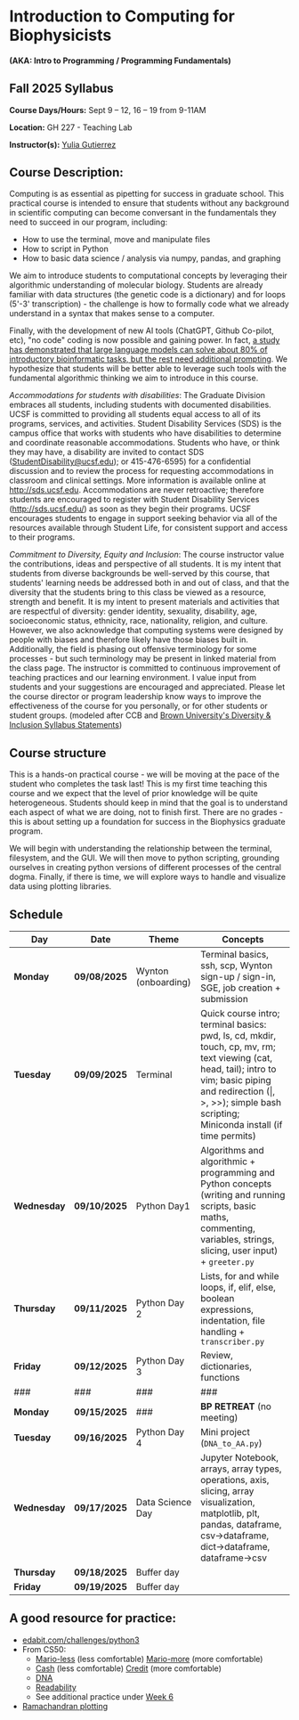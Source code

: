# Introduction to Computing for Biophysicists
#### (AKA: Intro to Programming / Programming Fundamentals)
## Fall 2025 Syllabus

**Course Days/Hours:** Sept 9 – 12, 16 – 19 from 9-11AM

**Location:** GH 227 - Teaching Lab

**Instructor(s):** [Yulia Gutierrez](mailto:yulia.gutierrez@ucsf.edu)

## Course Description:
Computing is as essential as pipetting for success in graduate school. This practical course is intended to ensure that students without any background in scientific computing can become conversant in the fundamentals they need to succeed in our program, including:

- How to use the terminal, move and manipulate files
- How to script in Python
- How to basic data science / analysis via numpy, pandas, and graphing

We aim to introduce students to computational concepts by leveraging their algorithmic understanding of molecular biology. Students are already familiar with data structures (the genetic code is a dictionary) and for loops (5'-3' transcription) - the challenge is how to formally code what we already understand in a syntax that makes sense to a computer. 


Finally, with the development of new AI tools (ChatGPT, Github Co-pilot, etc), "no code" coding is now possible and gaining power. In fact, [a study has demonstrated that large language models can solve about 80% of introductory bioinformatic tasks, but the rest need additional prompting](https://journals.plos.org/ploscompbiol/article?id=10.1371/journal.pcbi.1011511). We hypothesize that students will be better able to leverage such tools with the fundamental algorithmic thinking we aim to introduce in this course. 


*Accommodations for students with disabilities*: The Graduate Division embraces all students, including students with documented disabilities. UCSF is committed to providing all students equal access to all of its programs, services, and activities. Student Disability Services (SDS) is the campus office that works with students who have disabilities to determine and coordinate reasonable accommodations. Students who have, or think they may have, a disability are invited to contact SDS (StudentDisability@ucsf.edu); or 415-476-6595) for a confidential discussion and to review the process for requesting accommodations in classroom and clinical settings. More information is available online at http://sds.ucsf.edu. Accommodations are never retroactive; therefore students are encouraged to register with Student Disability Services (http://sds.ucsf.edu/) as soon as they begin their programs. UCSF encourages students to engage in support seeking behavior via all of the resources available through Student Life, for consistent support and access to their programs.

*Commitment to Diversity, Equity and Inclusion*: The course instructor value the contributions, ideas and perspective of all students. It is my intent that students from diverse backgrounds be well-served by this course, that students' learning needs be addressed both in and out of class, and that the diversity that the students bring to this class be viewed as a resource, strength and benefit. It is my intent to present materials and activities that are respectful of diversity: gender identity, sexuality, disability, age, socioeconomic status, ethnicity, race, nationality, religion, and culture. However, we also acknowledge that computing systems were designed by people with biases and therefore likely have those biases built in. Additionally, the field is phasing out offensive terminology for some processes - but such terminology may be present in linked material from the class page. The instructor is committed to continuous improvement of teaching practices and our learning environment. I value input from students and your suggestions are encouraged and appreciated. Please let the course director or program leadership know ways to improve the effectiveness of the course for you personally, or for other students or student groups. (modeled after CCB and [Brown University's Diversity & Inclusion Syllabus Statements](https://www.brown.edu/sheridan/teaching-learning-resources/inclusive-teaching/statements))

## Course structure
This is a hands-on practical course - we will be moving at the pace of the student who completes the task last! This is my first time teaching this course and we expect that the level of prior knowledge will be quite heterogeneous. Students should keep in mind that the goal is to understand each aspect of what we are doing, not to finish first. There are no grades - this is about setting up a foundation for success in the Biophysics graduate program. 


We will begin with understanding the relationship between the terminal, filesystem, and the GUI. We will then move to  python scripting, grounding ourselves in creating python versions of different processes of the central dogma. Finally, if there is time, we will explore ways to handle and visualize data using plotting libraries. 

## Schedule

| **Day**       | **Date**       | **Theme**           | Concepts                                                                                                                                                                                                                       |
| ------------- | -------------- | ------------------- | ------------------------------------------------------------------------------------------------------------------------------------------------------------------------------------------------------------------------------ |
| **Monday** | **09/08/2025** | Wynton (onboarding) | Terminal basics, ssh, scp, Wynton sign-up / sign-in, SGE, job creation + submission                                                                                                                                            |
| **Tuesday**   | **09/09/2025** | Terminal            | Quick course intro; terminal basics: pwd, ls, cd, mkdir, touch, cp, mv, rm; text viewing (cat, head, tail); intro to vim; basic piping and redirection (\|, >, >>); simple bash scripting; Miniconda install (if time permits) |
| **Wednesday** | **09/10/2025** | Python Day1         | Algorithms and algorithmic + programming and Python concepts (writing and running scripts, basic maths, commenting, variables, strings, slicing, user input) + `greeter.py`                                                    |
| **Thursday**  | **09/11/2025** | Python Day 2        | Lists, for and while loops, if, elif, else, boolean expressions, indentation, file handling + `transcriber.py`                                                                                                                 |
| **Friday**    | **09/12/2025** | Python Day 3        | Review, dictionaries, functions|
| ###           | ###            | ###                 | ###                                                                                                                                                                                                                            |
| **Monday**    | **09/15/2025** | ###                 | **BP RETREAT** (no meeting)                                                                                                                                                                                                    |                                                                                                                                                                                                
| **Tuesday**   | **09/16/2025** | Python Day 4        | Mini project (`DNA_to_AA.py`)                                                                                                                                                                                                  |
| **Wednesday** | **09/17/2025** | Data Science Day    | Jupyter Notebook, arrays, array types, operations, axis, slicing, array visualization, matplotlib, plt, pandas, dataframe, csv→dataframe, dict→dataframe, dataframe→csv                                                        |
| **Thursday**  | **09/18/2025** | Buffer day          |                                                                                                                                                                                                                                |
| **Friday**    | **09/19/2025** | Buffer day          |                                                                                                                                                                                                                                |
## A good resource for practice:
- [edabit.com/challenges/python3](https://edabit.com/challenges/python3)
- From CS50:
	- [Mario-less](https://cs50.harvard.edu/x/2024/psets/6/mario/less/) (less comfortable) [Mario-more](https://cs50.harvard.edu/x/2024/psets/6/mario/more/) (more comfortable)
	- [Cash](https://cs50.harvard.edu/x/2024/psets/6/cash/) (less comfortable) [Credit](https://cs50.harvard.edu/x/2024/psets/6/credit/) (more comfortable)
	- [DNA](https://cs50.harvard.edu/x/2024/psets/6/dna/)
	- [Readability](https://cs50.harvard.edu/x/2024/psets/6/readability/)
	- See additional practice under [Week 6](https://cs50.harvard.edu/x/2024/practice/)
- [Ramachandran plotting](https://drive.google.com/drive/folders/1r0cIcIlYFUqFthzm89bekIo7C9eCRom-)

